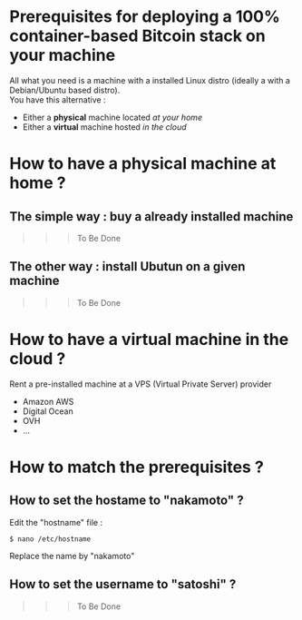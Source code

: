 Prerequisites for deploying a 100% container-based Bitcoin stack on your machine
==
All what you need is a machine with a installed Linux distro (ideally a with a Debian/Ubuntu based distro).   
You have this alternative : 
* Either a __physical__ machine located _at your home_
* Either a __virtual__ machine hosted _in the cloud_

How to have a physical machine at home ?
==
The simple way : buy a already installed machine
-
>>> To Be Done

The other way : install Ubutun on a given machine
-
>>> To Be Done

How to have a virtual machine in the cloud ?
==
Rent a pre-installed machine at a VPS (Virtual Private Server) provider 
* Amazon AWS
* Digital Ocean
* OVH
* ...

How to match the prerequisites ?
==
How to set the hostame to "nakamoto" ?
-
Edit the "hostname" file :
<pre><code>$ nano /etc/hostname</code></pre>
Replace the name by "nakamoto"

How to set the username to "satoshi" ?
-
>>> To Be Done
